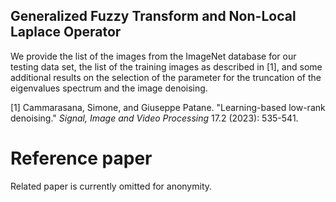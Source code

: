 ## Generalized Fuzzy Transform and Non-Local Laplace Operator

We provide the list of the images from the ImageNet database for our testing data set, the list of the training images as described in [1], and some additional results on the selection of the parameter for the truncation of the eigenvalues spectrum and the image denoising.

[1] Cammarasana, Simone, and Giuseppe Patane. "Learning-based low-rank denoising." *Signal, Image and Video Processing* 17.2 (2023): 535-541.

# Reference paper
Related paper is currently omitted for anonymity.
